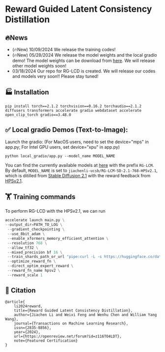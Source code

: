 # Reward Guided Latent Consistency Distillation

## 🔥News

- (🔥New) 10/09/2024 We release the training codes!
- (🔥New) 05/28/2024 We release the model weights and the local gradio demo! The model weights can be download from [here](https://huggingface.co/jiachenli-ucsb/RG-LCM-SD-2.1-768-HPSv2.1). We will release other model weights soon!
- 03/18/2024 Our repo for RG-LCD is created. We will release our codes and models very soon!! Please stay tuned!

## 🏭 Installation

```
pip install torch==2.1.2 torchvision==0.16.2 torchaudio==2.1.2 diffusers transformers accelerate gradio webdataset accelerate open_clip_torch gradio==3.48.0 
```

## ✅ Local gradio Demos (Text-to-Image):

Launch the gradio: (For MacOS users, need to set the device="mps" in app.py; For Intel GPU users, set device="xpu" in app.py)

```
python local_gradio/app.py --model_name MODEL_NAME
```

You can find the currently available models at [here](https://huggingface.co/jiachenli-ucsb) with the prefix `RG-LCM`. By default, `MODEL_NAME` is set to `jiachenli-ucsb/RG-LCM-SD-2.1-768-HPSv2.1`, which is ditilled from [Stable Diffusion 2.1](https://huggingface.co/stabilityai/stable-diffusion-2-1) with the reward feedback from [HPSv2.1](https://github.com/tgxs002/HPSv2/tree/master).

## 🏋️ Training commands

To perform RG-LCD with the HPSv2.1, we can run

```python
accelerate launch main.py \
--output_dir=PATH_TO_LOG \
 --gradient_checkpointing \
 --use_8bit_adam \
 --enable_xformers_memory_efficient_attention \
 --resolution 768 \
 --allow_tf32 \
 --mixed_precision bf 16 \
 --train_shards_path_or_url "pipe:curl -L -s https://huggingface.co/datasets/laion/conceptual-captions-12m-webdataset/resolve/main/data/{00000..01090}.tar?download=true" \
 --optimize_reward_fn \
 --direct_optim_expert_reward \
 --reward_fn_name hpsv2 \
 --reward_scale 1
```

## 📃 Citation

```
@article{
    li2024reward,
    title={Reward Guided Latent Consistency Distillation},
    author={Jiachen Li and Weixi Feng and Wenhu Chen and William Yang Wang},
    journal={Transactions on Machine Learning Research},
    issn={2835-8856},
    year={2024},
    url={https://openreview.net/forum?id=z116TO4LDT},
    note={Featured Certification}
}
```
